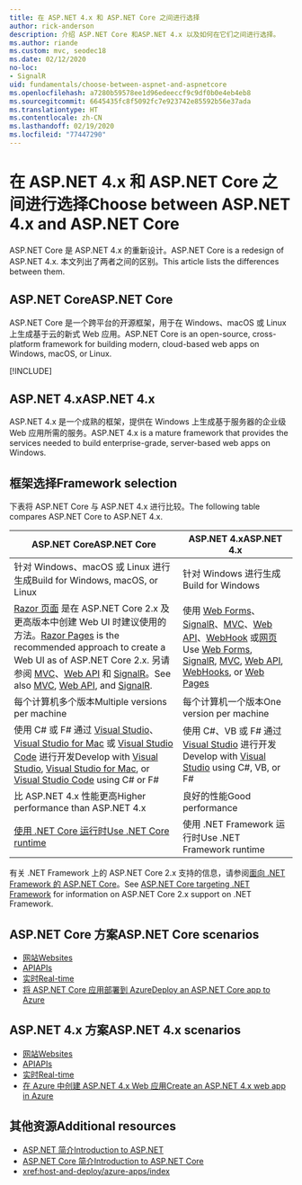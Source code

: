 ```yaml
---
title: 在 ASP.NET 4.x 和 ASP.NET Core 之间进行选择
author: rick-anderson
description: 介绍 ASP.NET Core 和ASP.NET 4.x 以及如何在它们之间进行选择。
ms.author: riande
ms.custom: mvc, seodec18
ms.date: 02/12/2020
no-loc:
- SignalR
uid: fundamentals/choose-between-aspnet-and-aspnetcore
ms.openlocfilehash: a7280b59578ee1d96edeeccf9c9df0b0e4eb4eb8
ms.sourcegitcommit: 6645435fc8f5092fc7e923742e85592b56e37ada
ms.translationtype: HT
ms.contentlocale: zh-CN
ms.lasthandoff: 02/19/2020
ms.locfileid: "77447290"
---
```

# <a name="choose-between-aspnet-4x-and-aspnet-core"></a><span data-ttu-id="75b05-103">在 ASP.NET 4.x 和 ASP.NET Core 之间进行选择</span><span class="sxs-lookup"><span data-stu-id="75b05-103">Choose between ASP.NET 4.x and ASP.NET Core</span></span>

<span data-ttu-id="75b05-104">ASP.NET Core 是 ASP.NET 4.x 的重新设计。</span><span class="sxs-lookup"><span data-stu-id="75b05-104">ASP.NET Core is a redesign of ASP.NET 4.x.</span></span> <span data-ttu-id="75b05-105">本文列出了两者之间的区别。</span><span class="sxs-lookup"><span data-stu-id="75b05-105">This article lists the differences between them.</span></span>

## <a name="aspnet-core"></a><span data-ttu-id="75b05-106">ASP.NET Core</span><span class="sxs-lookup"><span data-stu-id="75b05-106">ASP.NET Core</span></span>

<span data-ttu-id="75b05-107">ASP.NET Core 是一个跨平台的开源框架，用于在 Windows、macOS 或 Linux 上生成基于云的新式 Web 应用。</span><span class="sxs-lookup"><span data-stu-id="75b05-107">ASP.NET Core is an open-source, cross-platform framework for building modern, cloud-based web apps on Windows, macOS, or Linux.</span></span>

[!INCLUDE[](~/includes/benefits.md)]

## <a name="aspnet-4x"></a><span data-ttu-id="75b05-108">ASP.NET 4.x</span><span class="sxs-lookup"><span data-stu-id="75b05-108">ASP.NET 4.x</span></span>

<span data-ttu-id="75b05-109">ASP.NET 4.x 是一个成熟的框架，提供在 Windows 上生成基于服务器的企业级 Web 应用所需的服务。</span><span class="sxs-lookup"><span data-stu-id="75b05-109">ASP.NET 4.x is a mature framework that provides the services needed to build enterprise-grade, server-based web apps on Windows.</span></span>

## <a name="framework-selection"></a><span data-ttu-id="75b05-110">框架选择</span><span class="sxs-lookup"><span data-stu-id="75b05-110">Framework selection</span></span>

<span data-ttu-id="75b05-111">下表将 ASP.NET Core 与 ASP.NET 4.x 进行比较。</span><span class="sxs-lookup"><span data-stu-id="75b05-111">The following table compares ASP.NET Core to ASP.NET 4.x.</span></span>

| <span data-ttu-id="75b05-112">ASP.NET Core</span><span class="sxs-lookup"><span data-stu-id="75b05-112">ASP.NET Core</span></span> | <span data-ttu-id="75b05-113">ASP.NET 4.x</span><span class="sxs-lookup"><span data-stu-id="75b05-113">ASP.NET 4.x</span></span> |
|---|---|
|<span data-ttu-id="75b05-114">针对 Windows、macOS 或 Linux 进行生成</span><span class="sxs-lookup"><span data-stu-id="75b05-114">Build for Windows, macOS, or Linux</span></span>|<span data-ttu-id="75b05-115">针对 Windows 进行生成</span><span class="sxs-lookup"><span data-stu-id="75b05-115">Build for Windows</span></span>|
|<span data-ttu-id="75b05-116">[Razor 页面](xref:razor-pages/index) 是在 ASP.NET Core 2.x 及更高版本中创建 Web UI 时建议使用的方法。</span><span class="sxs-lookup"><span data-stu-id="75b05-116">[Razor Pages](xref:razor-pages/index) is the recommended approach to create a Web UI as of ASP.NET Core 2.x.</span></span> <span data-ttu-id="75b05-117">另请参阅 [MVC](xref:mvc/overview)、[Web API](xref:tutorials/first-web-api) 和 [SignalR](xref:signalr/introduction)。</span><span class="sxs-lookup"><span data-stu-id="75b05-117">See also [MVC](xref:mvc/overview), [Web API](xref:tutorials/first-web-api), and [SignalR](xref:signalr/introduction).</span></span>|<span data-ttu-id="75b05-118">使用 [Web Forms](/aspnet/web-forms)、[SignalR](/aspnet/signalr)、[MVC](/aspnet/mvc)、[Web API](/aspnet/web-api/)、[WebHook](/aspnet/webhooks/) 或[网页](/aspnet/web-pages)</span><span class="sxs-lookup"><span data-stu-id="75b05-118">Use [Web Forms](/aspnet/web-forms), [SignalR](/aspnet/signalr), [MVC](/aspnet/mvc), [Web API](/aspnet/web-api/), [WebHooks](/aspnet/webhooks/), or [Web Pages](/aspnet/web-pages)</span></span>|
|<span data-ttu-id="75b05-119">每个计算机多个版本</span><span class="sxs-lookup"><span data-stu-id="75b05-119">Multiple versions per machine</span></span>|<span data-ttu-id="75b05-120">每个计算机一个版本</span><span class="sxs-lookup"><span data-stu-id="75b05-120">One version per machine</span></span>|
|<span data-ttu-id="75b05-121">使用 C# 或 F# 通过 [Visual Studio](https://visualstudio.microsoft.com/vs/)、[Visual Studio for Mac](https://visualstudio.microsoft.com/vs/mac/) 或 [Visual Studio Code](https://code.visualstudio.com/) 进行开发</span><span class="sxs-lookup"><span data-stu-id="75b05-121">Develop with [Visual Studio](https://visualstudio.microsoft.com/vs/), [Visual Studio for Mac](https://visualstudio.microsoft.com/vs/mac/), or [Visual Studio Code](https://code.visualstudio.com/) using C# or F#</span></span>|<span data-ttu-id="75b05-122">使用 C#、VB 或 F# 通过 [Visual Studio](https://visualstudio.microsoft.com/vs/) 进行开发</span><span class="sxs-lookup"><span data-stu-id="75b05-122">Develop with [Visual Studio](https://visualstudio.microsoft.com/vs/) using C#, VB, or F#</span></span>|
|<span data-ttu-id="75b05-123">比 ASP.NET 4.x 性能更高</span><span class="sxs-lookup"><span data-stu-id="75b05-123">Higher performance than ASP.NET 4.x</span></span>|<span data-ttu-id="75b05-124">良好的性能</span><span class="sxs-lookup"><span data-stu-id="75b05-124">Good performance</span></span>|
|[<span data-ttu-id="75b05-125">使用 .NET Core 运行时</span><span class="sxs-lookup"><span data-stu-id="75b05-125">Use .NET Core runtime</span></span>](/dotnet/standard/choosing-core-framework-server)|<span data-ttu-id="75b05-126">使用 .NET Framework 运行时</span><span class="sxs-lookup"><span data-stu-id="75b05-126">Use .NET Framework runtime</span></span>|

<span data-ttu-id="75b05-127">有关 .NET Framework 上的 ASP.NET Core 2.x 支持的信息，请参阅[面向 .NET Framework 的 ASP.NET Core](xref:index#target-framework)。</span><span class="sxs-lookup"><span data-stu-id="75b05-127">See [ASP.NET Core targeting .NET Framework](xref:index#target-framework) for information on ASP.NET Core 2.x support on .NET Framework.</span></span>

## <a name="aspnet-core-scenarios"></a><span data-ttu-id="75b05-128">ASP.NET Core 方案</span><span class="sxs-lookup"><span data-stu-id="75b05-128">ASP.NET Core scenarios</span></span>

* [<span data-ttu-id="75b05-129">网站</span><span class="sxs-lookup"><span data-stu-id="75b05-129">Websites</span></span>](xref:tutorials/first-mvc-app/index)
* [<span data-ttu-id="75b05-130">API</span><span class="sxs-lookup"><span data-stu-id="75b05-130">APIs</span></span>](xref:tutorials/first-web-api)
* [<span data-ttu-id="75b05-131">实时</span><span class="sxs-lookup"><span data-stu-id="75b05-131">Real-time</span></span>](xref:signalr/introduction)
* [<span data-ttu-id="75b05-132">将 ASP.NET Core 应用部署到 Azure</span><span class="sxs-lookup"><span data-stu-id="75b05-132">Deploy an ASP.NET Core app to Azure</span></span>](/azure/app-service/app-service-web-get-started-dotnet)

## <a name="aspnet-4x-scenarios"></a><span data-ttu-id="75b05-133">ASP.NET 4.x 方案</span><span class="sxs-lookup"><span data-stu-id="75b05-133">ASP.NET 4.x scenarios</span></span>

* [<span data-ttu-id="75b05-134">网站</span><span class="sxs-lookup"><span data-stu-id="75b05-134">Websites</span></span>](/aspnet/mvc)
* [<span data-ttu-id="75b05-135">API</span><span class="sxs-lookup"><span data-stu-id="75b05-135">APIs</span></span>](/aspnet/web-api)
* [<span data-ttu-id="75b05-136">实时</span><span class="sxs-lookup"><span data-stu-id="75b05-136">Real-time</span></span>](/aspnet/signalr)
* [<span data-ttu-id="75b05-137">在 Azure 中创建 ASP.NET 4.x Web 应用</span><span class="sxs-lookup"><span data-stu-id="75b05-137">Create an ASP.NET 4.x web app in Azure</span></span>](/azure/app-service/app-service-web-get-started-dotnet-framework)

## <a name="additional-resources"></a><span data-ttu-id="75b05-138">其他资源</span><span class="sxs-lookup"><span data-stu-id="75b05-138">Additional resources</span></span>

* [<span data-ttu-id="75b05-139">ASP.NET 简介</span><span class="sxs-lookup"><span data-stu-id="75b05-139">Introduction to ASP.NET</span></span>](/aspnet/overview)
* [<span data-ttu-id="75b05-140">ASP.NET Core 简介</span><span class="sxs-lookup"><span data-stu-id="75b05-140">Introduction to ASP.NET Core</span></span>](xref:index)
* <xref:host-and-deploy/azure-apps/index>
